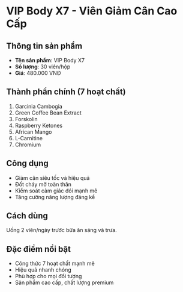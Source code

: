 # VIP Body X7 - Viên Giảm Cân Cao Cấp

## Thông tin sản phẩm

- **Tên sản phẩm**: VIP Body X7
- **Số lượng**: 30 viên/hộp
- **Giá**: 480.000 VNĐ

## Thành phần chính (7 hoạt chất)

1. Garcinia Cambogia
2. Green Coffee Bean Extract
3. Forskolin
4. Raspberry Ketones
5. African Mango
6. L-Carnitine
7. Chromium

## Công dụng

- Giảm cân siêu tốc và hiệu quả
- Đốt cháy mỡ toàn thân
- Kiểm soát cảm giác đói mạnh mẽ
- Tăng cường năng lượng đáng kể

## Cách dùng

Uống 2 viên/ngày trước bữa ăn sáng và trưa.

## Đặc điểm nổi bật

- Công thức 7 hoạt chất mạnh mẽ
- Hiệu quả nhanh chóng
- Phù hợp cho mọi đối tượng
- Sản phẩm cao cấp, chất lượng premium
